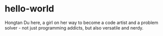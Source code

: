 # hello-world

Hongtan Du here, a girl on her way to become a code artist and a problem solver - not just programming addicts, but also versatile and nerdy.
